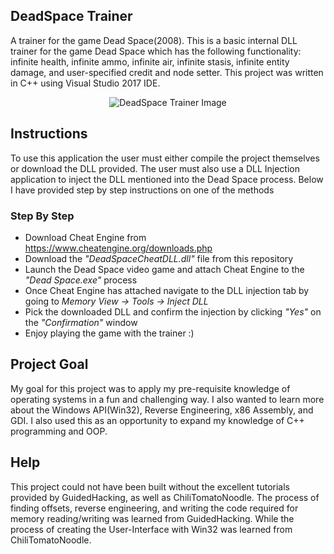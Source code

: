 ## DeadSpace Trainer
A trainer for the game Dead Space(2008). This is a basic internal DLL trainer for the game Dead Space which has the following functionality: infinite health, infinite ammo, infinite air, infinite stasis, infinite entity damage, and user-specified credit and node setter. This project was written in C++ using Visual Studio 2017 IDE.

<p align="center">
  <img src="https://user-images.githubusercontent.com/52585921/117048270-cbfded00-ace0-11eb-810f-f67574363109.jpg?raw=true" alt="DeadSpace Trainer Image"/>
</p>


## Instructions
To use this application the user must either compile the project themselves or download the DLL provided. The user must also use a DLL Injection application to inject the DLL mentioned into the Dead Space process. Below I have provided step by step instructions on one of the methods 

### Step By Step
  * Download Cheat Engine from https://www.cheatengine.org/downloads.php
  * Download the *"DeadSpaceCheatDLL.dll"* file from this repository
  * Launch the Dead Space video game and attach Cheat Engine to the *"Dead Space.exe"* process
  * Once Cheat Engine has attached navigate to the DLL injection tab by going to *Memory View -> Tools -> Inject DLL*
  * Pick the downloaded DLL and confirm the injection by clicking *"Yes"* on the *"Confirmation"* window
  * Enjoy playing the game with the trainer :)
  

## Project Goal
My goal for this project was to apply my pre-requisite knowledge of operating systems in a fun and challenging way. I also wanted to learn more about the Windows API(Win32), Reverse Engineering, x86 Assembly, and GDI. I also used this as an opportunity to expand my knowledge of C++ programming and OOP.
 
## Help
This project could not have been built without the excellent tutorials provided by GuidedHacking, as well as ChiliTomatoNoodle. The process of finding offsets, reverse engineering, and writing the code required for memory reading/writing was learned from GuidedHacking. While the process of creating the User-Interface with Win32 was learned from ChiliTomatoNoodle.

